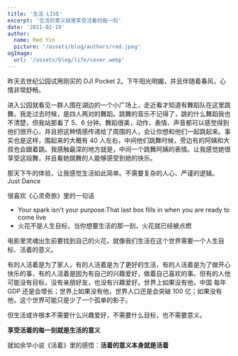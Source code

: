 ```yaml
---
title: '生活 LIVE'
excerpt: '生活的意义就是享受活着的每一刻'
date: '2021-02-19'
author:
  name: Red Yin
  picture: '/assets/blog/authors/red.jpeg'
ogImage:
  url: '/assets/blog/life/cover.webp'
---
```


昨天去世纪公园试用刚买的 DJI Pocket 2。下午阳光明媚，并且伴随着春风，心情非常舒畅。

进入公园就看见一群人围在湖边的一个小广场上，走近看才知道有舞蹈队在这里跳舞。我走过去时候，是四人两对的舞蹈。跳舞的音乐不记得了，跳的什么舞蹈我也不清楚，但我站那看了 5、6 分钟。舞蹈很美，动作、表情、声音都可以感觉得到他们很开心，并且把这种情感传递给了周围的人，会让你想和他们一起跳起来。事实也是这样，围起来的大概有 40 人左右，中间他们跳舞时候，旁边有的阿姨和大叔也会跟着跳。我感触最深的地方就是，中间一个跳舞阿姨的表情。让我感觉她很享受这段舞，并且看她跳舞的人能够感受到她的快乐。

那天下午的体验，让我感觉生活如此简单。不需要复杂的人心、严谨的逻辑。
Just Dance

很喜欢《心灵奇旅》里的一句话

- Your spark isn't your purpose.That last box fills in when you are ready to come live
- 火花不是人生目标，当你想要生活的那一刻，火花就已经被点燃

电影里灵魂出生前要找到自己的火花，就像我们生活在这个世界需要一个人生目标、活着的意义。

有的人活着是为了家人，有的人活着是为了更好的生活，有的人活着是为了做开心快乐的事，有的人活着是因为有自己的兴趣爱好，做着自己喜欢的事。但有的人他可能没有目标，没有亲朋好友，也没有兴趣爱好。世界上如果没有他，中国 每年 GDP 还是会增长；世界上如果没有他，世界人口还是会突破 100 亿；如果没有他，这个世界可能只是少了一个孤单的影子。

但生活或许根本不需要什么兴趣爱好，不需要什么目标，也不需要意义。

**享受活着的每一刻就是生活的意义**

就如余华小说《活着》里的感悟：**活着的意义本身就是活着**
